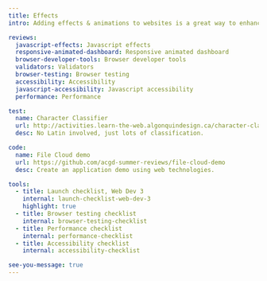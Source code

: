 ```yaml
---
title: Effects
intro: Adding effects & animations to websites is a great way to enhance the user experience but only if done subtly and with great care.

reviews:
  javascript-effects: Javascript effects
  responsive-animated-dashboard: Responsive animated dashboard
  browser-developer-tools: Browser developer tools
  validators: Validators
  browser-testing: Browser testing
  accessibility: Accessibility
  javascript-accessibility: Javascript accessibility
  performance: Performance

test:
  name: Character Classifier
  url: http://activities.learn-the-web.algonquindesign.ca/character-classifier/
  desc: No Latin involved, just lots of classification.

code:
  name: File Cloud demo
  url: https://github.com/acgd-summer-reviews/file-cloud-demo
  desc: Create an application demo using web technologies.

tools:
  - title: Launch checklist, Web Dev 3
    internal: launch-checklist-web-dev-3
    highlight: true
  - title: Browser testing checklist
    internal: browser-testing-checklist
  - title: Performance checklist
    internal: performance-checklist
  - title: Accessibility checklist
    internal: accessibility-checklist

see-you-message: true
---
```


